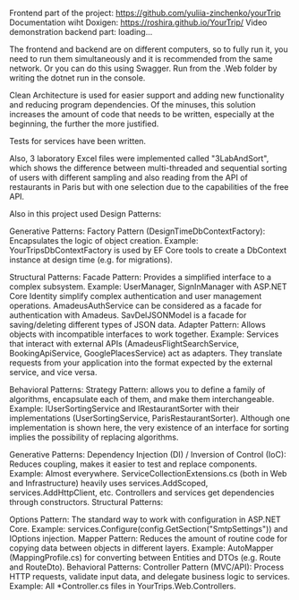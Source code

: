Frontend part of the project: https://github.com/yuliia-zinchenko/yourTrip
Documentation wiht Doxigen: https://roshira.github.io/YourTrip/
Video demonstration backend part: loading...

The frontend and backend are on different computers, so to fully run it,
you need to run them simultaneously and it is recommended from the same network.
Or you can do this using Swagger. Run from the .Web folder by writing the dotnet run in the console.

Clean Architecture is used for easier support and adding new functionality
and reducing program dependencies. Of the minuses, this solution increases
the amount of code that needs to be written, especially at the beginning, the further the more justified.

Tests for services have been written.

Also, 3 laboratory Excel files were implemented called "3LabAndSort", which shows the difference between multi-threaded and
sequential sorting of users with different sampling and also reading from the API of restaurants
in Paris but with one selection due to the capabilities of the free API.

Also in this project used Design Patterns:

Generative Patterns:
Factory Pattern (DesignTimeDbContextFactory):
Encapsulates the logic of object creation.
Example: YourTripsDbContextFactory is used by EF Core tools to create a DbContext instance at design time (e.g. for migrations).

Structural Patterns:
Facade Pattern: Provides a simplified interface to a complex subsystem.
Example: UserManager, SignInManager with ASP.NET Core Identity simplify complex authentication and user management operations.
AmadeusAuthService can be considered as a facade for authentication with Amadeus. SavDelJSONModel is a facade for saving/deleting different types of JSON data.
Adapter Pattern:
Allows objects with incompatible interfaces to work together.
Example:
Services that interact with external APIs
(AmadeusFlightSearchService, BookingApiService, GooglePlacesService) act as adapters. They translate requests from your application
into the format expected by the external service, and vice versa.

Behavioral Patterns:
Strategy Pattern: allows you to define a family of algorithms, encapsulate each of them, and make them interchangeable.
Example: IUserSortingService and IRestaurantSorter with their implementations (UserSortingService, ParisRestaurantSorter).
Although one implementation is shown here, the very existence of an interface for sorting implies the possibility of replacing algorithms.

Generative Patterns:
Dependency Injection (DI) / Inversion of Control (IoC):
Reduces coupling, makes it easier to test and replace components.
Example: Almost everywhere. ServiceCollectionExtensions.cs (both in Web and Infrastructure) heavily uses services.AddScoped, services.AddHttpClient, etc. Controllers and services get dependencies through constructors.
Structural Patterns:

Options Pattern: The standard way to work with configuration in ASP.NET Core.
Example: services.Configure<SmtpSettings>(config.GetSection("SmtpSettings")) and IOptions<SmtpSettings> injection.
Mapper Pattern: Reduces the amount of routine code for copying data between objects in different layers.
Example: AutoMapper (MappingProfile.cs) for converting between Entities and DTOs (e.g. Route and RouteDto).
Behavioral Patterns:
Controller Pattern (MVC/API): Process HTTP requests, validate input data, and delegate business logic to services.
Example: All *Controller.cs files in YourTrips.Web.Controllers.
